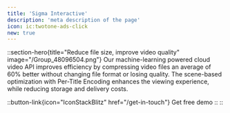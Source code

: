 ```yaml
---
title: 'Sigma Interactive'
description: 'meta description of the page'
icon: ic:twotone-ads-click
new: true
---
```

::section-hero{title="Reduce file size, improve video quality" image="/Group_48096504.png"}
  Our machine-learning powered cloud video API improves efficiency by compressing video files an average of 60% better without changing file format or losing quality. The scene-based optimization with Per-Title Encoding enhances the viewing experience, while reducing storage and delivery costs.

  ::button-link{icon="IconStackBlitz" href="/get-in-touch"}
    Get free demo
  ::
::
